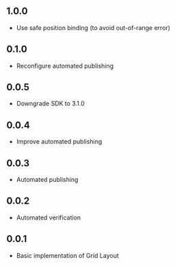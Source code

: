 ## 1.0.0

* Use safe position binding (to avoid out-of-range error)

## 0.1.0

* Reconfigure automated publishing

## 0.0.5

* Downgrade SDK to 3.1.0

## 0.0.4

* Improve automated publishing

## 0.0.3

* Automated publishing

## 0.0.2

* Automated verification

## 0.0.1

* Basic implementation of Grid Layout
